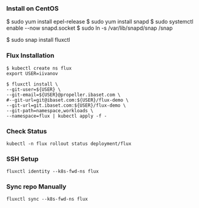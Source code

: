 ### Install on CentOS

$ sudo yum install epel-release
$ sudo yum install snapd
$ sudo systemctl enable --now snapd.socket
$ sudo ln -s /var/lib/snapd/snap /snap

$ sudo snap install fluxctl

### Flux Installation
```
$ kubectl create ns flux
export USER=iivanov

$ fluxctl install \
--git-user=${USER} \
--git-email=${USER}@propeller.ibaset.com \
#--git-url=git@ibaset.com:${USER}/flux-demo \
--git-url=git.ibaset.com:${USER}/flux-demo \
--git-path=namespace,workloads \
--namespace=flux | kubectl apply -f -
```

### Check Status
```
kubectl -n flux rollout status deployment/flux
```

### SSH Setup
```
fluxctl identity --k8s-fwd-ns flux
```

### Sync repo Manually
```
fluxctl sync --k8s-fwd-ns flux
```

